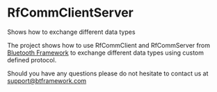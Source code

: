 # RfCommClientServer

 Shows how to exchange different data types
 
 The project shows how to use RfCommClient and RfCommServer from [Bluetooth Framework](https://www.btframework.com/bluetoothframework.htm) to exchange different data types using custom defined protocol.
 
 Should you have any questions please do not hesitate to contact us at support@btframework.com
